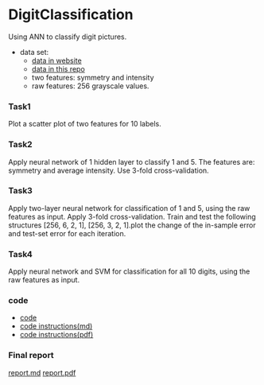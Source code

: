 # DigitClassification
Using ANN to classify digit pictures.

* data set: 
    * [data in website](http://amlbook.com/support.html)  
    * [data in this repo](data/)
    * two features: symmetry and intensity
    * raw features: 256 grayscale values.

### Task1  
Plot a scatter plot of two features for 10 labels.

### Task2
Apply neural network of 1 hidden layer to classify 1 and 5. The features are: symmetry and average intensity. Use 3-fold cross-validation.

### Task3
Apply two-layer neural network for classification of 1 and 5, using the raw features as input. Apply 3-fold cross-validation. Train and test the following structures [256, 6, 2, 1], [256, 3, 2, 1].plot the change of the in-sample error and test-set error for each iteration. 

### Task4
Apply neural network and SVM for classification for all 10 digits, using the raw features as input.

### code
* [code](code/)
* [code instructions(md)](report/readme.md)
* [code instructions(pdf)](report/readme.pdf)
### Final report
[report.md](report/report.md)
[report.pdf](report/report.pdf)